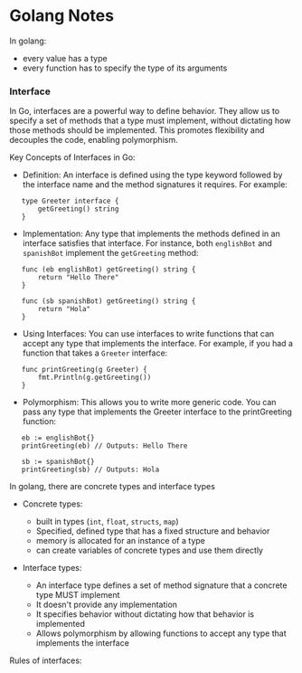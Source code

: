 # Golang Notes

In golang:
- every value has a type
- every function has to specify the type of its arguments

### Interface
In Go, interfaces are a powerful way to define behavior. They allow us to specify a set of methods that a type must implement, without dictating how those methods should be implemented. This promotes flexibility and decouples the code, enabling polymorphism.

Key Concepts of Interfaces in Go:
- Definition: An interface is defined using the type keyword followed by the interface name and the method signatures it requires. For example:
```
   type Greeter interface {
       getGreeting() string
   }
```

- Implementation: Any type that implements the methods defined in an interface satisfies that interface. For instance, both `englishBot` and `spanishBot` implement the `getGreeting` method:

```
   func (eb englishBot) getGreeting() string {
       return "Hello There"
   }

   func (sb spanishBot) getGreeting() string {
       return "Hola"
   }
```

- Using Interfaces: You can use interfaces to write functions that can accept any type that implements the interface. For example, if you had a function that takes a `Greeter` interface:
```
   func printGreeting(g Greeter) {
       fmt.Println(g.getGreeting())
   }
```

- Polymorphism: This allows you to write more generic code. You can pass any type that implements the Greeter interface to the printGreeting function:
```
   eb := englishBot{}
   printGreeting(eb) // Outputs: Hello There

   sb := spanishBot{}
   printGreeting(sb) // Outputs: Hola
```   

In golang, there are concrete types and interface types
- Concrete types: 
    - built in types (`int`, `float`, `structs`, `map`)
    - Specified, defined type that has a fixed structure and behavior
    - memory is allocated for an instance of a type
    - can create variables of concrete types and use them directly


- Interface types: 
    - An interface type defines a set of method signature that a concrete type MUST implement
    - It doesn't provide any implementation
    - It specifies behavior without dictating how that behavior is implemented
    - Allows polymorphism by allowing functions to accept any type that implements the interface


Rules of interfaces:
